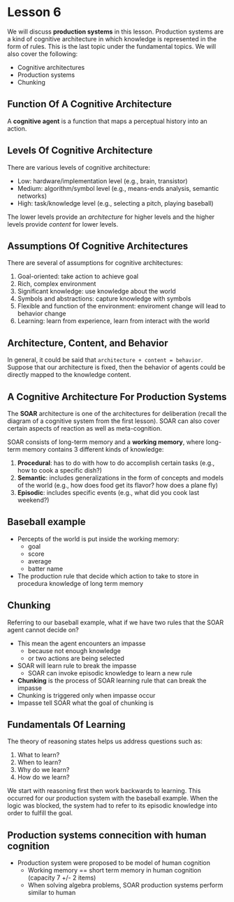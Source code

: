 # Lesson 6

We will discuss **production systems** in this lesson. Production systems are a kind of cognitive architecture in which knowledge is represented in the form of rules. This is the last topic under the fundamental topics. We will also cover the following:

- Cognitive architectures
- Production systems
- Chunking

## Function Of A Cognitive Architecture

A **cognitive agent** is a function that maps a perceptual history into an action.

## Levels Of Cognitive Architecture

There are various levels of cognitive architecture:

- Low: hardware/implementation level (e.g., brain, transistor)
- Medium: algorithm/symbol level (e.g., means-ends analysis, semantic networks)
- High: task/knowledge level (e.g., selecting a pitch, playing baseball)

The lower levels provide an _architecture_ for higher levels and the higher levels provide _content_ for lower levels.

## Assumptions Of Cognitive Architectures

There are several of assumptions for cognitive architectures:

1. Goal-oriented: take action to achieve goal
2. Rich, complex environment
3. Significant knowledge: use knowledge about the world
4. Symbols and abstractions: capture knowledge with symbols
5. Flexible and function of the environment: enviroment change will lead to behavior change
6. Learning: learn from experience, learn from interact with the world

## Architecture, Content, and Behavior

In general, it could be said that `architecture + content = behavior`. Suppose that our architecture is fixed, then the behavior of agents could be directly mapped to the knowledge content.

## A Cognitive Architecture For Production Systems

The **SOAR** architecture is one of the architectures for deliberation (recall the diagram of a cognitive system from the first lesson). SOAR can also cover certain aspects of reaction as well as meta-cognition.

SOAR consists of long-term memory and a **working memory**, where long-term memory contains 3 different kinds of knowledge:

1. **Procedural**: has to do with how to do accomplish certain tasks (e.g., how to cook a specific dish?)
2. **Semantic**: includes generalizations in the form of concepts and models of the world (e.g., how does food get its flavor? how does a plane fly)
3. **Episodic**: includes specific events (e.g., what did you cook last weekend?)

## Baseball example
- Percepts of the world is put inside the working memory:
  - goal
  - score
  - average
  - batter name
- The production rule that decide which action to take to store in procedura knowledge of long term memory
  

## Chunking

Referring to our baseball example, what if we have two rules that the SOAR agent cannot decide on? 
- This mean the agent encounters an impasse
  - because not enough knowledge
  - or two actions are being selected
- SOAR will learn rule to break the impasse
  - SOAR can invoke episodic knowledge to learn a new rule
- **Chunking** is the process of SOAR learning rule that can break the impasse
- Chunking is triggered only when impasse occur
- Impasse tell SOAR what the goal of chunking is

## Fundamentals Of Learning

The theory of reasoning states helps us address questions such as:

1. What to learn?
2. When to learn?
3. Why do we learn?
4. How do we learn?

We start with reasoning first then work backwards to learning. 
This occurred for our production system with the baseball example. 
When the logic was blocked, the system had to refer to its episodic knowledge into order to fulfill the goal.

## Production systems connecition with human cognition
- Production system were proposed to be model of human cognition
  - Working memory == short term memory in human cognition (capacity 7 +/- 2 items)
  - When solving algebra problems, SOAR production systems perform similar to human


